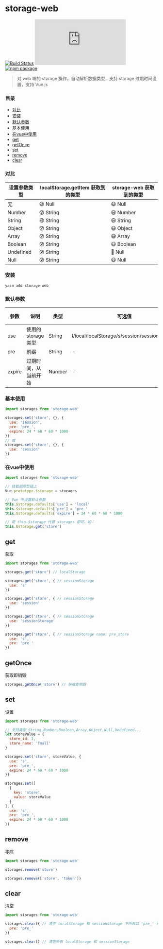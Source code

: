 # storage-web

[![Build Status](https://travis-ci.org/Chooin/storage-web.svg?branch=master)](https://travis-ci.org/Chooin/storage-web)
![JS gzip size](http://img.badgesize.io/https://unpkg.com/storage-web/dist/index.js?compression=gzip&label=gzip%20size:%20JS)
[![npm package](https://img.shields.io/npm/v/storage-web.svg)](https://www.npmjs.org/package/storage-web)

> 对 web 端的 storage 操作，自动解析数据类型，支持 storage 过期时间设置，支持 Vue.js

### 目录

- [对比](#对比)
- [安装](#安装)
- [默认参数](#默认参数)
- [基本使用](#基本使用)
- [在vue中使用](#在vue中使用)
- [get](#get)
- [getOnce](#getOnce)
- [set](#set)
- [remove](#remove)
- [clear](#clear)

### 对比

设置参数类型 | localStorage.getItem 获取到的类型 | storage-web 获取到的类型
--------- | -------- | --------
无 | 😃 Null | 😃 Null
Number | 😰 String | 😃 Number
String | 😃 String | 😃 String
Object | 😰 String | 😃 Object
Array | 😰 String | 😃 Array
Boolean | 😰 String | 😃 Boolean
Undefined | 😰 String | 🤩 Null
Null | 😰 String | 😃 Null

### 安装
``` sh
yarn add storage-web
```

### 默认参数

参数 | 说明 | 类型 | 可选值 | 默认值
--------- | -------- | -------- | -------- | --------
use | 使用的 storage 类型 | String | l/local/localStorage/s/session/sessionStorage | local
pre | 前缀 | String | - | -
expire| 过期时间，从当前开始 | Number | - | -

### 基本使用

``` js
import storages from 'storage-web'

storages.set('store', {}, {
  use: 'session',
  pre: 'pre_',
  expire: 24 * 60 * 60 * 1000
})
// 或
storages.set('store', {}, {
  use: 'session'
})
```

### 在vue中使用

``` js
import storages from 'storage-web'

// 挂载到原型链上
Vue.prototype.$storage = storages

// Vue 中设置默认参数
this.$storage.defaults['use'] = 'local'
this.$storage.defaults['pre'] = 'pre_'
this.$storage.defaults['expire'] = 24 * 60 * 60 * 1000

// 用 this.$storage 代替 storages 即可，如：
this.$storage.get('store')
```

## get

获取

``` js
import storages from 'storage-web'

storages.get('store') // localStorage

storages.get('store', { // sessionStorage
  use: 's'
})

storages.get('store', { // sessionStorage
  use: 'session'
})

storages.get('store', { // sessionStorage
  use: 'sessionStorage'
})

storages.get('store', { // sessionStorage name: pre_store
  use: 's',
  pre: 'pre_'
})
```

## getOnce

获取即销毁

```js
storages.getOnce('store') // 获取即销毁
```

## set

设置

``` js
import storages from 'storage-web'

// 支持类型 String,Number,Boolean,Array,Object,Null,Undefined...
let storeValue = {
  store_id: 1,
  store_name: 'Tmall'
}

storages.set('store', storeValue, {
  use: 's',
  pre: 'pre_',
  expire: 24 * 60 * 60 * 1000
})

storages.set([
  {
    key: 'store',
    value: storeValue
  }
], {
  use: 's',
  pre: 'pre_',
  expire: 24 * 60 * 60 * 1000
})
```

## remove

移除

``` js
import storages from 'storage-web'

storages.remove('store')

storages.remove(['store', 'token'])
```

## clear

清空

``` js
import storages from 'storage-web'

storages.clear({ // 清空 localStorage 和 sessionStorage 下所有以 'pre_' 开头的
  pre: 'pre_'
})

storages.clear() // 清空所有 localStorage 和 sessionStorage
```


